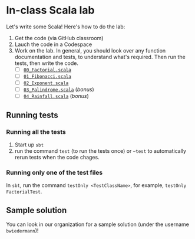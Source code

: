 # In-class Scala lab

Let's write some Scala! Here's how to do the lab:

1.  Get the code (via GitHub classroom)
1.  Lauch the code in a Codespace
1.  Work on the lab. In general, you should look over any function documentation and
    tests, to understand what's required. Then run the tests, then write the code.
    - [ ] [`00_Factorial.scala`](./src/main/scala/lab/00_Factorial.scala)
    - [ ] [`01_Fibonacci.scala`](./src/main/scala/lab/01_Fibonacci.scala)
    - [ ] [`02_Exponent.scala`](./src/main/scala/lab/02_Exponent.scala)
    - [ ] [`03_Palindrome.scala`](./src/main/scala/lab/03_Palindrome.scala) (_bonus_)
    - [ ] [`04_Rainfall.scala`](./src/main/scala/lab/04_Rainfall.scala) (_bonus_)

## Running tests

### Running all the tests

1. Start up `sbt`
1. run the command `test` (to run the tests once) or `~test` to automatically rerun tests
   when the code chages.

### Running only one of the test files

In `sbt`, run the command `testOnly <TestClassName>`, for example, `testOnly FactorialTest`.

## Sample solution
You can look in our organization for a sample solution (under the username `bwiedermann`)!
